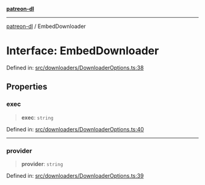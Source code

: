 [**patreon-dl**](../README.md)

***

[patreon-dl](../README.md) / EmbedDownloader

# Interface: EmbedDownloader

Defined in: [src/downloaders/DownloaderOptions.ts:38](https://github.com/patrickkfkan/patreon-dl/blob/564e431e409ad640819c7b5ad600451c2bd07930/src/downloaders/DownloaderOptions.ts#L38)

## Properties

### exec

> **exec**: `string`

Defined in: [src/downloaders/DownloaderOptions.ts:40](https://github.com/patrickkfkan/patreon-dl/blob/564e431e409ad640819c7b5ad600451c2bd07930/src/downloaders/DownloaderOptions.ts#L40)

***

### provider

> **provider**: `string`

Defined in: [src/downloaders/DownloaderOptions.ts:39](https://github.com/patrickkfkan/patreon-dl/blob/564e431e409ad640819c7b5ad600451c2bd07930/src/downloaders/DownloaderOptions.ts#L39)
